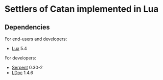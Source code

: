 # Settlers of Catan implemented in Lua

## Dependencies

For end-users and developers:

* [Lua] 5.4

For developers:

* [Serpent] 0.30-2
* [LDoc] 1.4.6

[Lua]: https://www.lua.org/
[Serpent]: https://stevedonovan.github.io/ldoc/
[LDoc]: https://stevedonovan.github.io/ldoc/

